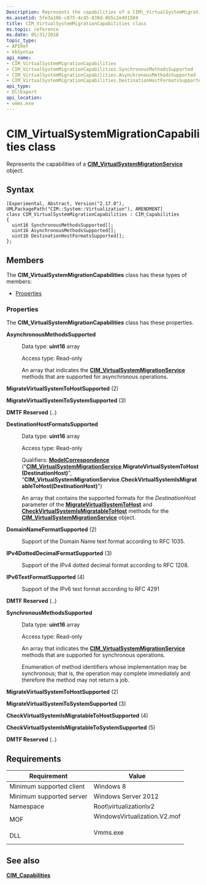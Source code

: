 ```yaml
---
Description: Represents the capabilities of a CIM\_VirtualSystemMigrationService object.
ms.assetid: 5fe3a10b-c075-4c45-838d-0b5c2e491584
title: CIM_VirtualSystemMigrationCapabilities class
ms.topic: reference
ms.date: 05/31/2018
topic_type: 
- APIRef
- kbSyntax
api_name: 
- CIM_VirtualSystemMigrationCapabilities
- CIM_VirtualSystemMigrationCapabilities.SynchronousMethodsSupported
- CIM_VirtualSystemMigrationCapabilities.AsynchronousMethodsSupported
- CIM_VirtualSystemMigrationCapabilities.DestinationHostFormatsSupported
api_type: 
- DllExport
api_location: 
- vmms.exe
---
```


# CIM\_VirtualSystemMigrationCapabilities class

Represents the capabilities of a [**CIM\_VirtualSystemMigrationService**](cim-virtualsystemmigrationservice.md) object.

## Syntax

``` syntax
[Experimental, Abstract, Version("2.17.0"), UMLPackagePath("CIM::System::Virtualization"), AMENDMENT]
class CIM_VirtualSystemMigrationCapabilities : CIM_Capabilities
{
  uint16 SynchronousMethodsSupported[];
  uint16 AsynchronousMethodsSupported[];
  uint16 DestinationHostFormatsSupported[];
};
```

## Members

The **CIM\_VirtualSystemMigrationCapabilities** class has these types of members:

-   [Properties](#properties)

### Properties

The **CIM\_VirtualSystemMigrationCapabilities** class has these properties.

<dl> <dt>

**AsynchronousMethodsSupported**
</dt> <dd> <dl> <dt>

Data type: **uint16** array
</dt> <dt>

Access type: Read-only
</dt> </dl>

An array that indicates the [**CIM\_VirtualSystemMigrationService**](cim-virtualsystemmigrationservice.md) methods that are supported for asynchronous operations.

<dt>

<span id="MigrateVirtualSystemToHostSupported"></span><span id="migratevirtualsystemtohostsupported"></span><span id="MIGRATEVIRTUALSYSTEMTOHOSTSUPPORTED"></span>

**MigrateVirtualSystemToHostSupported** (2)


</dt> <dd></dd> <dt>

<span id="MigrateVirtualSystemToSystemSupported"></span><span id="migratevirtualsystemtosystemsupported"></span><span id="MIGRATEVIRTUALSYSTEMTOSYSTEMSUPPORTED"></span>

**MigrateVirtualSystemToSystemSupported** (3)


</dt> <dd></dd> <dt>

<span id="DMTF_Reserved"></span><span id="dmtf_reserved"></span><span id="DMTF_RESERVED"></span>

**DMTF Reserved** (..)


</dt> <dd></dd> </dl>

</dd> <dt>

**DestinationHostFormatsSupported**
</dt> <dd> <dl> <dt>

Data type: **uint16** array
</dt> <dt>

Access type: Read-only
</dt> <dt>

Qualifiers: [**ModelCorrespondence**](/windows/desktop/WmiSdk/standard-qualifiers) ("[**CIM\_VirtualSystemMigrationService**](cim-virtualsystemmigrationservice.md).**MigrateVirtualSystemToHost(DestinationHost)**", "**CIM\_VirtualSystemMigrationService**.**CheckVirtualSystemIsMigratableToHost(DestinationHost)**")
</dt> </dl>

An array that contains the supported formats for the *DestinationHost* parameter of the [**MigrateVirtualSystemToHost**](cim-virtualsystemmigrationservice-migratevirtualsystemtohost.md) and [**CheckVirtualSystemIsMigratableToHost**](cim-virtualsystemmigrationservice-checkvirtualsystemismigratabletohost.md) methods for the [**CIM\_VirtualSystemMigrationService**](cim-virtualsystemmigrationservice.md) object.

<dt>

<span id="DomainNameFormatSupported"></span><span id="domainnameformatsupported"></span><span id="DOMAINNAMEFORMATSUPPORTED"></span>

<span id="DomainNameFormatSupported"></span><span id="domainnameformatsupported"></span><span id="DOMAINNAMEFORMATSUPPORTED"></span>**DomainNameFormatSupported** (2)


</dt> <dd>

Support of the Domain Name text format according to RFC 1035.

</dd> <dt>

<span id="IPv4DottedDecimalFormatSupported"></span><span id="ipv4dotteddecimalformatsupported"></span><span id="IPV4DOTTEDDECIMALFORMATSUPPORTED"></span>

<span id="IPv4DottedDecimalFormatSupported"></span><span id="ipv4dotteddecimalformatsupported"></span><span id="IPV4DOTTEDDECIMALFORMATSUPPORTED"></span>**IPv4DottedDecimalFormatSupported** (3)


</dt> <dd>

Support of the IPv4 dotted decimal format according to RFC 1208.

</dd> <dt>

<span id="IPv6TextFormatSupported"></span><span id="ipv6textformatsupported"></span><span id="IPV6TEXTFORMATSUPPORTED"></span>

<span id="IPv6TextFormatSupported"></span><span id="ipv6textformatsupported"></span><span id="IPV6TEXTFORMATSUPPORTED"></span>**IPv6TextFormatSupported** (4)


</dt> <dd>

Support of the IPv6 text format according to RFC 4291

</dd> <dt>

<span id="DMTF_Reserved"></span><span id="dmtf_reserved"></span><span id="DMTF_RESERVED"></span>

<span id="DMTF_Reserved"></span><span id="dmtf_reserved"></span><span id="DMTF_RESERVED"></span>**DMTF Reserved** (..)


</dt> <dd></dd> </dl>

</dd> <dt>

**SynchronousMethodsSupported**
</dt> <dd> <dl> <dt>

Data type: **uint16** array
</dt> <dt>

Access type: Read-only
</dt> </dl>

An array that indicates the [**CIM\_VirtualSystemMigrationService**](cim-virtualsystemmigrationservice.md) methods that are supported for synchronous operations.

Enumeration of method identifiers whose implementation may be synchronous; that is, the operation may complete immediately and therefore the method may not return a job.

<dt>

<span id="MigrateVirtualSystemToHostSupported"></span><span id="migratevirtualsystemtohostsupported"></span><span id="MIGRATEVIRTUALSYSTEMTOHOSTSUPPORTED"></span>

**MigrateVirtualSystemToHostSupported** (2)


</dt> <dd></dd> <dt>

<span id="MigrateVirtualSystemToSystemSupported"></span><span id="migratevirtualsystemtosystemsupported"></span><span id="MIGRATEVIRTUALSYSTEMTOSYSTEMSUPPORTED"></span>

**MigrateVirtualSystemToSystemSupported** (3)


</dt> <dd></dd> <dt>

<span id="CheckVirtualSystemIsMigratableToHostSupported"></span><span id="checkvirtualsystemismigratabletohostsupported"></span><span id="CHECKVIRTUALSYSTEMISMIGRATABLETOHOSTSUPPORTED"></span>

**CheckVirtualSystemIsMigratableToHostSupported** (4)


</dt> <dd></dd> <dt>

<span id="CheckVirtualSystemIsMigratableToSystemSupported"></span><span id="checkvirtualsystemismigratabletosystemsupported"></span><span id="CHECKVIRTUALSYSTEMISMIGRATABLETOSYSTEMSUPPORTED"></span>

**CheckVirtualSystemIsMigratableToSystemSupported** (5)


</dt> <dd></dd> <dt>

<span id="DMTF_Reserved"></span><span id="dmtf_reserved"></span><span id="DMTF_RESERVED"></span>

**DMTF Reserved** (..)


</dt> <dd></dd> </dl>

</dd> </dl>

## Requirements



| Requirement | Value |
|-------------------------------------|---------------------------------------------------------------------------------------------------------|
| Minimum supported client<br/> | Windows 8<br/>                                                                                    |
| Minimum supported server<br/> | Windows Server 2012<br/>                                                                          |
| Namespace<br/>                | Root\\virtualization\\v2<br/>                                                                     |
| MOF<br/>                      | <dl> <dt>WindowsVirtualization.V2.mof</dt> </dl> |
| DLL<br/>                      | <dl> <dt>Vmms.exe</dt> </dl>                     |



## See also

<dl> <dt>

[**CIM\_Capabilities**](cim-capabilities.md)
</dt> </dl>

 

